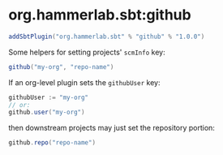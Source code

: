 # org.hammerlab.sbt:github

```scala
addSbtPlugin("org.hammerlab.sbt" % "github" % "1.0.0")
```

Some helpers for setting projects' `scmInfo` key:

```scala
github("my-org", "repo-name")
```

If an org-level plugin sets the `githubUser` key:

```scala
githubUser := "my-org"
// or:
github.user("my-org")
```

then downstream projects may just set the repository portion:

```scala
github.repo("repo-name")
```

